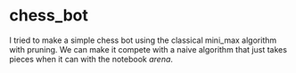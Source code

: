 # chess_bot

I tried to make a simple chess bot using the classical mini_max algorithm with pruning. 
We can make it compete with a naive algorithm that just takes pieces when it can with the notebook *arena*.
